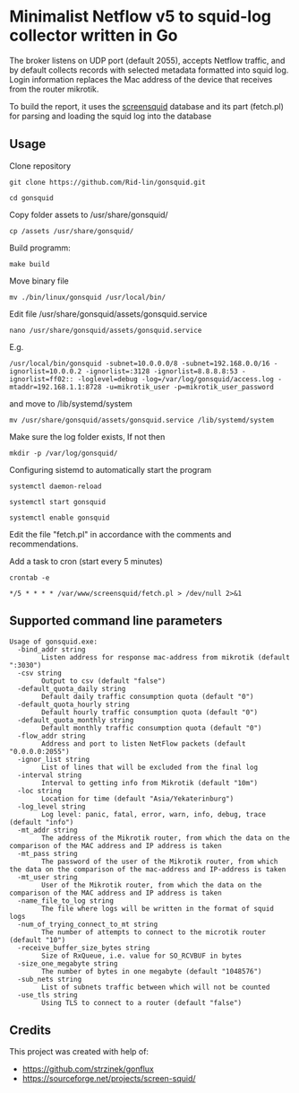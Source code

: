 # Minimalist Netflow v5 to squid-log collector written in Go

The broker listens on UDP port (default 2055), accepts Netflow traffic, and by default collects records with selected metadata formatted into squid log. Login information replaces the Mac address of the device that receives from the router mikrotik.

To build the report, it uses the [screensquid](https://sourceforge.net/projects/screen-squid/) database and its part (fetch.pl) for parsing and loading the squid log into the database

## Usage

Clone repository

`git clone https://github.com/Rid-lin/gonsquid.git`

`cd gonsquid`

Copy folder assets to /usr/share/gonsquid/

`cp /assets /usr/share/gonsquid/`

Build programm:

`make build`

Move binary file

`mv ./bin/linux/gonsquid /usr/local/bin/`

Edit file /usr/share/gonsquid/assets/gonsquid.service

`nano /usr/share/gonsquid/assets/gonsquid.service`

E.g.

`/usr/local/bin/gonsquid -subnet=10.0.0.0/8 -subnet=192.168.0.0/16 -ignorlist=10.0.0.2 -ignorlist=:3128 -ignorlist=8.8.8.8:53 -ignorlist=ff02:: -loglevel=debug -log=/var/log/gonsquid/access.log -mtaddr=192.168.1.1:8728 -u=mikrotik_user -p=mikrotik_user_password`

and move to /lib/systemd/system

`mv /usr/share/gonsquid/assets/gonsquid.service /lib/systemd/system`

Make sure the log folder exists, If not then

`mkdir -p /var/log/gonsquid/`

Configuring sistemd to automatically start the program

`systemctl daemon-reload`

`systemctl start gonsquid`

`systemctl enable gonsquid`

Edit the file "fetch.pl" in accordance with the comments and recommendations.

Add a task to cron (start every 5 minutes)

`crontab -e`

`*/5 * * * * /var/www/screensquid/fetch.pl > /dev/null 2>&1`

## Supported command line parameters

```
Usage of gonsquid.exe:
  -bind_addr string
        Listen address for response mac-address from mikrotik (default ":3030")
  -csv string
        Output to csv (default "false")
  -default_quota_daily string
        Default daily traffic consumption quota (default "0")
  -default_quota_hourly string
        Default hourly traffic consumption quota (default "0")
  -default_quota_monthly string
        Default monthly traffic consumption quota (default "0")
  -flow_addr string
        Address and port to listen NetFlow packets (default "0.0.0.0:2055")
  -ignor_list string
        List of lines that will be excluded from the final log
  -interval string
        Interval to getting info from Mikrotik (default "10m")
  -loc string
        Location for time (default "Asia/Yekaterinburg")
  -log_level string
        Log level: panic, fatal, error, warn, info, debug, trace (default "info")
  -mt_addr string
        The address of the Mikrotik router, from which the data on the comparison of the MAC address and IP address is taken
  -mt_pass string
        The password of the user of the Mikrotik router, from which the data on the comparison of the mac-address and IP-address is taken      
  -mt_user string
        User of the Mikrotik router, from which the data on the comparison of the MAC address and IP address is taken
  -name_file_to_log string
        The file where logs will be written in the format of squid logs
  -num_of_trying_connect_to_mt string
        The number of attempts to connect to the microtik router (default "10")
  -receive_buffer_size_bytes string
        Size of RxQueue, i.e. value for SO_RCVBUF in bytes
  -size_one_megabyte string
        The number of bytes in one megabyte (default "1048576")
  -sub_nets string
        List of subnets traffic between which will not be counted
  -use_tls string
        Using TLS to connect to a router (default "false")
```

## Credits

This project was created with help of:

* https://github.com/strzinek/gonflux
* https://sourceforge.net/projects/screen-squid/